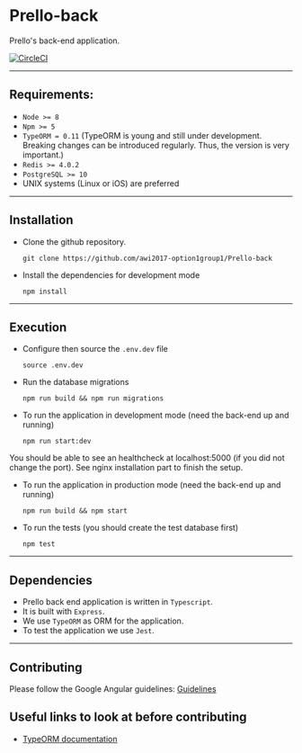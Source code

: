 # Prello-back
Prello's back-end application.

[![CircleCI](https://circleci.com/gh/awi2017-option1group1/Prello-back/tree/master.svg?style=svg)](https://circleci.com/gh/awi2017-option1group1/Prello-back/tree/master)

- - - - - - - - -
## Requirements:
- `Node >= 8`
- `Npm >= 5`
- `TypeORM = 0.11` (TypeORM is young and still under development. Breaking changes can be introduced regularly. Thus, the version is very important.)
- `Redis >= 4.0.2`
- `PostgreSQL >= 10`
- UNIX systems (Linux or iOS) are preferred

- - - - - - - - -

## Installation

- Clone the github repository. 

    `git clone https://github.com/awi2017-option1group1/Prello-back` 

- Install the dependencies for development mode

	`npm install`

- - - - - - - - -

## Execution

- Configure then source the `.env.dev` file

    `source .env.dev`
- Run the database migrations

    `npm run build && npm run migrations`

- To run the application in development mode (need the back-end up and running) 

    `npm run start:dev`

You should be able to see an healthcheck at localhost:5000 (if you did not change the port).
See nginx installation part to finish the setup.

- To run the application in production mode (need the back-end up and running) 

	`npm run build && npm start`

- To run the tests (you should create the test database first)

	`npm test`

- - - - - - - - -

## Dependencies

- Prello back end application is written in `Typescript`.  
- It is built with `Express`.
- We use `TypeORM` as ORM for the application.  
- To test the application we use `Jest`.

- - - - - - - - -

## Contributing

Please follow the Google Angular guidelines: 
[Guidelines](https://github.com/angular/angular.js/blob/master/CONTRIBUTING.md#-git-commit-guidelines)

## Useful links to look at before contributing
- [TypeORM documentation](http://typeorm.io/#/)

